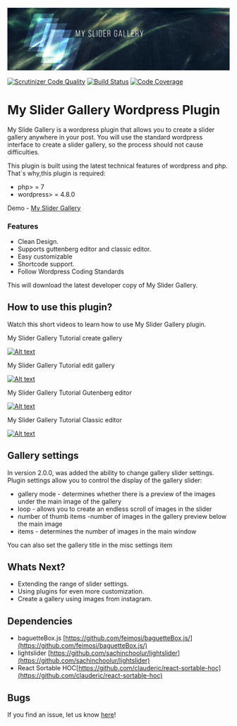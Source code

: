 !['Alt text'](public/images/banner_header_2.0.png)

[![Scrutinizer Code Quality](https://scrutinizer-ci.com/g/zalevsk1y/my-slider-gallery-wpcs/badges/quality-score.png?b=master)](https://scrutinizer-ci.com/g/zalevsk1y/my-slider-gallery-wpcs/badges/quality-score.png?b=master) [![Build Status](https://scrutinizer-ci.com/g/zalevsk1y/my-slider-gallery-wpcs/badges/build.png?b=master)](https://scrutinizer-ci.com/g/zalevsk1y/my-slider-gallery-wpcs/build-status/master) [![Code Coverage](https://scrutinizer-ci.com/g/zalevsk1y/my-slider-gallery-wpcs/badges/coverage.png?b=master)](https://scrutinizer-ci.com/g/zalevsk1y/my-slider-gallery-wpcs/?branch=master)

# My Slider Gallery Wordpress Plugin

My Slide Gallery is a wordpress plugin that allows you to create a slider gallery anywhere in your post. You will use the standard wordpress interface to create a slider gallery, so the process should not cause difficulties.

This plugin is built using the latest technical features of wordpress and php. That`s why,this plugin is required:
*   php> = 7
*   wordpress> = 4.8.0

Demo - [My Slider Gallery](https://zalevsk1y.github.io/my-slider-gallery/)

### Features

*   Clean Design.
*   Supports guttenberg editor and classic editor.
*   Easy customizable
*   Shortcode support.
*   Follow Wordpress Coding Standards


This will download the latest developer copy of My Slider Gallery.

## How to use this plugin?

Watch this short videos to learn how to use My Slider Gallery plugin. 

My Slider Gallery Tutorial create gallery

[![Alt text](http://img.youtube.com/vi/aBpRo7snc4o/0.jpg)](https://www.youtube.com/watch?v=aBpRo7snc4o) 

My Slider Gallery Tutorial edit gallery

[![Alt text](http://img.youtube.com/vi/7crchc1P44M/0.jpg)](https://www.youtube.com/watch?v=7crchc1P44M) 


My Slider Gallery Tutorial Gutenberg editor


[![Alt text](http://img.youtube.com/vi/rW9SgwwJW6c/0.jpg)](https://www.youtube.com/watch?v=rW9SgwwJW6c) 



My Slider Gallery Tutorial Classic editor


[![Alt text](http://img.youtube.com/vi/CwkWybGo-nI/0.jpg)](https://www.youtube.com/watch?v=CwkWybGo-nI) 

## Gallery settings

In version 2.0.0, was added the ability to change gallery slider settings. 
Plugin settings allow you to control the display of the gallery slider:
*   gallery mode - determines whether there is a preview of the images under the main image of the gallery
*   loop - allows you to create an endless scroll of images in the slider
*   number of thumb items -number of images in the gallery preview below the main image
*   items - determines the number of images in the main window

You can also set the gallery title in the misc settings item

## Whats Next?

* Extending the range of slider settings.
* Using plugins for even more customization.
* Create a gallery using images from instagram.

## Dependencies

* baguetteBox.js [https://github.com/feimosi/baguetteBox.js/](https://github.com/feimosi/baguetteBox.js/)
* lightslider [https://github.com/sachinchoolur/lightslider](https://github.com/sachinchoolur/lightslider)
* React Sortable HOC[https://github.com/clauderic/react-sortable-hoc](https://github.com/clauderic/react-sortable-hoc)


## Bugs ##

If you find an issue, let us know [here](https://github.com/zalevsk1y//my-slider-gallery-wpcs/issues/new)!


